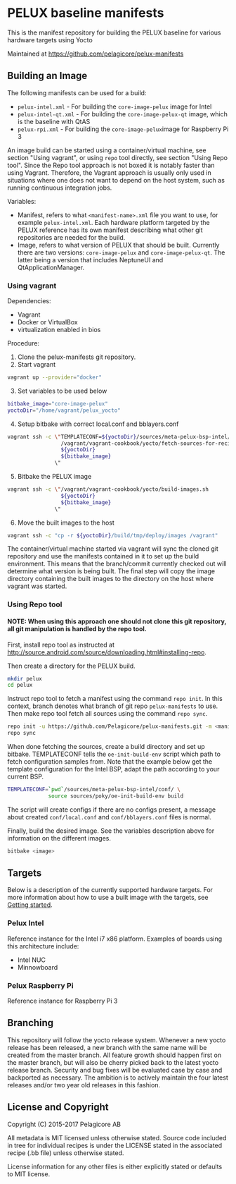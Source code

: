 PELUX baseline manifests
=========================
This is the manifest repository for building the PELUX baseline for various
hardware targets using Yocto

Maintained at https://github.com/pelagicore/pelux-manifests

Building an Image
-----------------

The following manifests can be used for a build:

* `pelux-intel.xml` - For building the `core-image-pelux` image for Intel
* `pelux-intel-qt.xml` - For building the `core-image-pelux-qt` image, which is the baseline with QtAS
* `pelux-rpi.xml` - For building the `core-image-pelux`image for Raspberry Pi 3

An image build can be started using a container/virtual machine, see section
"Using vagrant", or using `repo` tool directly, see section "Using Repo tool".
Since the Repo tool approach is not boxed it is notably faster than using
Vagrant. Therefore, the Vagrant approach is usually only used in situations
where one does not want to depend on the host system, such as running
continuous integration jobs.


Variables:

* Manifest, refers to what `<manifest-name>.xml` file you want to use, for example `pelux-intel.xml`. Each hardware platform targeted by the PELUX reference has its own manifest describing what other git repositories are needed for the build.
* Image, refers to what version of PELUX that should be built. Currently there are two versions: `core-image-pelux` and `core-image-pelux-qt`. The latter being a version that includes NeptuneUI and QtApplicationManager.

### Using vagrant

Dependencies:

* Vagrant
* Docker or VirtualBox
* virtualization enabled in bios

Procedure:

1. Clone the pelux-manifests git repository.
2. Start vagrant
```bash
vagrant up --provider="docker"
```
3. Set variables to be used below
```bash
bitbake_image="core-image-pelux"
yoctoDir="/home/vagrant/pelux_yocto"
```
4. Setup bitbake with correct local.conf and bblayers.conf
```bash
vagrant ssh -c \"TEMPLATECONF=${yoctoDir}/sources/meta-pelux-bsp-intel/conf
                 /vagrant/vagrant-cookbook/yocto/fetch-sources-for-recipes.sh
                 ${yoctoDir}
                 ${bitbake_image}
               \"
```
5. Bitbake the PELUX image
```bash
vagrant ssh -c \"/vagrant/vagrant-cookbook/yocto/build-images.sh
                 ${yoctoDir}
                 ${bitbake_image}
               \"
```
6. Move the built images to the host
```bash
vagrant ssh -c "cp -r ${yoctoDir}/build/tmp/deploy/images /vagrant"
```

The container/virtual machine started via vagrant will sync the cloned git
repository and use the manifests contained in it to set up the build
environment. This means that the branch/commit currently checked out will
determine what version is being built. The final step will copy the image
directory containing the built images to the directory on the host where vagrant
was started.

### Using Repo tool

#### NOTE: When using this approach one should not clone this git repository, all git manipulation is handled by the repo tool.

First, install repo tool as instructed at http://source.android.com/source/downloading.html#installing-repo.

Then create a directory for the PELUX build.
```bash
mkdir pelux
cd pelux
```

Instruct repo tool to fetch a manifest using the command `repo init`. In this
context, branch denotes what branch of git repo `pelux-manifests` to use. Then
make repo tool fetch all sources using the command `repo sync`.
```bash
repo init -u https://github.com/Pelagicore/pelux-manifests.git -m <manifest> -b <branch>
repo sync
```

When done fetching the sources, create a build directory and set up bitbake.
TEMPLATECONF tells the `oe-init-build-env` script which path to fetch
configuration samples from. Note that the example below get the template
configuration for the Intel BSP, adapt the path according to your current BSP.
```bash
TEMPLATECONF=`pwd`/sources/meta-pelux-bsp-intel/conf/ \
             source sources/poky/oe-init-build-env build
```

The script will create configs if there are no configs present, a message about
created `conf/local.conf` and `conf/bblayers.conf` files is normal.


Finally, build the desired image. See the variables description above for
information on the different images.
```bash
bitbake <image>
```

Targets
-------
Below is a description of the currently supported hardware targets. For more
information about how to use a built image with the targets, see
[Getting started](getting-started.md).

### Pelux Intel
Reference instance for the Intel i7 x86 platform. Examples of boards using this
architecture include:

* Intel NUC
* Minnowboard

### Pelux Raspberry Pi
Reference instance for Raspberry Pi 3

Branching
---------
This repository will follow the yocto release system. Whenever a new yocto
release has been released, a new branch with the same name will be created
from the master branch.
All feature growth should happen first on the master branch, but will also be
cherry picked back to the latest yocto release branch. Security and bug fixes
will be evaluated case by case and backported as necessary. The ambition is to
actively maintain the four latest releases and/or two year old releases in
this fashion.

License and Copyright
---------------------
Copyright (C) 2015-2017 Pelagicore AB

All metadata is MIT licensed unless otherwise stated. Source code included
in tree for individual recipes is under the LICENSE stated in the associated
recipe (.bb file) unless otherwise stated.

License information for any other files is either explicitly stated
or defaults to MIT license.

